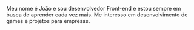 Meu nome é João e sou desenvolvedor Front-end e estou sempre em busca de aprender cada vez mais.
Me interesso em desenvolvimento de games e projetos para empresas.
